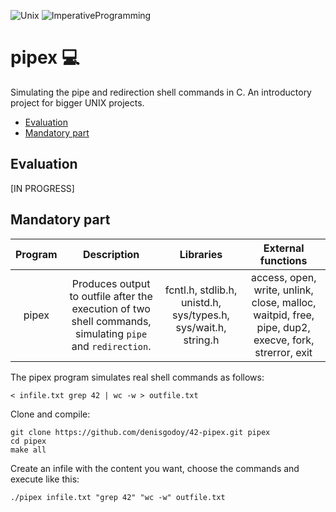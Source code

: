 ![Unix](https://img.shields.io/badge/Unix-306998) ![ImperativeProgramming](https://img.shields.io/badge/ImperativeProgramming-306998)

# pipex 💻
Simulating the pipe and redirection shell commands in C. An introductory project for bigger UNIX projects. 

- [Evaluation](https://github.com/denisgodoy/42-pipexf#evaluation)
- [Mandatory part](https://github.com/denisgodoy/42-pipex#mandatory-part)

## Evaluation
[IN PROGRESS]

## Mandatory part

| Program 	|  Description  |    Libraries   	|    External functions   	|
|:--------:	|:------------:	|:------------:	|:------------:	|
|  pipex 	|Produces output to outfile after the execution of two shell commands, simulating `pipe` and `redirection`.|   fcntl.h, stdlib.h, unistd.h, sys/types.h, sys/wait.h, string.h  	|  access, open, write, unlink, close, malloc, waitpid, free, pipe, dup2, execve, fork, strerror, exit|

The pipex program simulates real shell commands as follows:
```shell
< infile.txt grep 42 | wc -w > outfile.txt
```

Clone and compile:
```shell
git clone https://github.com/denisgodoy/42-pipex.git pipex
cd pipex
make all
```

Create an infile with the content you want, choose the commands and execute like this:
```shell
./pipex infile.txt "grep 42" "wc -w" outfile.txt
```
